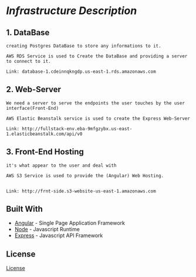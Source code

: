 # ***Infrastructure Description***
## 1. DataBase
```
creating Postgres DataBase to store any informations to it.

AWS RDS Service is used to Create the DataBase and providing a server to connect to it.

Link: database-1.cdeinnqkngdp.us-east-1.rds.amazonaws.com
```
## 2. Web-Server
```
We need a server to serve the endpoints the user touches by the user interface(Front-End)

AWS Elastic Beanstalk service is used to create the Express Web-Server

Link: http://fullstack-env.eba-9mfgzybx.us-east-1.elasticbeanstalk.com/api/v0
```
## 3. Front-End Hosting
```
it's what appear to the user and deal with

AWS S3 Service is used to provide the (Angular) Web Hosting.


Link: http://frnt-side.s3-website-us-east-1.amazonaws.com
```
## Built With

- [Angular](https://angular.io/) - Single Page Application Framework
- [Node](https://nodejs.org) - Javascript Runtime
- [Express](https://expressjs.com/) - Javascript API Framework

## License

[License](LICENSE.txt)
